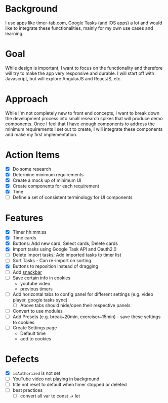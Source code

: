 # Background
I use apps like timer-tab.com, Google Tasks (and iOS apps) a lot and would like to integrate these functionalities, mainly for my own use cases and learning.

# Goal
While design is important, I want to focus on the functionality and therefore will try to make the app very responsive and durable. I will start off with Javascript, but will explore AngularJS and ReactJS, etc.

# Approach
While I'm not completely new to front end concepts, I want to break down the development process into small research spikes that will produce demo components. Once I feel that I have enough components to address the minimum requirements I set out to create, I will integrate these components and make my first implementation.

# Action Items
- [X] Do some research
- [x] Determine minimum requirements
- [x] Create a mock up of minimum UI
- [x] Create components for each requirement
 - [X] Time
- [ ] Define a set of consistent terminology for UI components

# Features
- [x] Timer hh:mm:ss
- [x] Time cards
- [x] Buttons: Add new card, Select cards, Delete cards
- [x] Import tasks using Google Task API and Oauth2.0
- [ ] Delete Import tasks; Add imported tasks to timer list
- [ ] Sort Tasks - Can re-import on sorting
- [x] Buttons to reposition instead of dragging
- [ ] Add [snackbar](https://www.w3schools.com/howto/howto_js_snackbar.asp)
- [ ] Save certain info in cookies
    - youtube video
    - previous timers
- [ ] Add horizontal tabs to config panel for different settings (e.g. video player, google tasks sync)
    - [ ] Above tabs should hide/open their respective panels
- [ ] Convert to use modules
- [ ] Add Presets (e.g. break~20min, exerciser~15min) - save these settings to cookies
- [ ] Create Settings page
    - Default time
    - add to cookies

# Defects
- [x] `isAuthorized` is not set
- [ ] YouTube video not playing in background
- [ ] title not reset to default when timer stopped or deleted
- [ ] best practices
    - [ ] convert all var to const -> let